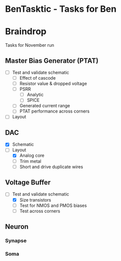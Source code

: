 # BenTasktic - Tasks for Ben

# Braindrop

Tasks for November run

## Master Bias Generator (PTAT)
  - [ ] Test and validate schematic
    - [ ] Effect of cascode
    - [ ] Resistor value & dropped voltage
    - [ ] PSRR
      - [ ] Analytic
      - [ ] SPICE
    - [ ] Generated current range
    - [ ] PTAT performance across corners
  - [ ] Layout

## DAC
  - [x] Schematic
  - [ ] Layout
    - [x] Analog core
    - [ ] Trim metal
    - [ ] Short and drive duplicate wires

## Voltage Buffer
  - [ ] Test and validate schematic
    - [x] Size transistors
    - [ ] Test for NMOS and PMOS biases
    - [ ] Test across corners

## Neuron
### Synapse
### Soma

